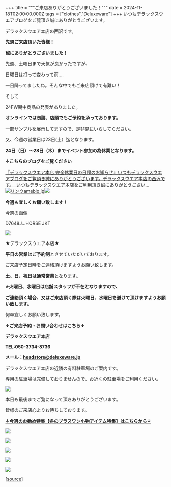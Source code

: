 +++
title = """ご来店ありがとうございました！"""
date = 2024-11-18T02:00:00.000Z
tags = ["clothes","Deluxeware"]
+++
いつもデラックスウエアブログをご覧頂き誠にありがとうございます。

デラックスウエア本店の西沢です。

**先週ご来店頂いた皆様！**

**誠にありがとうございました！**

先週、土曜日まで天気が良かったですが、

日曜日は打って変わって雨....

一日降ってましたね。そんな中でもご来店頂けて有難い！

そして

24FW期中商品の発表がありました。

**オンラインでは勿論、店頭でもご予約を承っております。**

一部サンプルを展示してますので、是非見にいらしてください。

又、今週の営業日は23日(土）迄となります。

**24日（日）～28日（木）までイベント参加の為休業となります。**

**↓こちらのブログをご覧ください**

[『デラックスウエア本店 完全休業日の日程のお知らせ』いつもデラックスウエアブログをご覧頂き誠にありがとうございます。デラックスウエア本店の西沢です。  いつもデラックスウエア本店をご利用頂き誠にありがとうござい…![リンク](https://c.stat100.ameba.jp/ameblo/symbols/v3.20.0/svg/gray/editor_link.svg)ameblo.jp![](https://stat.ameba.jp/user_images/20241114/18/deluxeware/32/74/j/o1170156015509964597.jpg)](https://ameblo.jp/deluxeware/entry-12875012800.html)

**今週も宜しくお願い致します！**

今週の画像

D7648J...HORSE JKT

[![](https://stat.ameba.jp/user_images/20241117/19/deluxeware/02/2e/j/o1168155615511173958.jpg)](https://stat.ameba.jp/user_images/20241117/19/deluxeware/02/2e/j/o1168155615511173958.jpg)

★デラックスウエア本店★

**平日の営業はご予約制**とさせていただいております。

ご来店予定日時をご連絡頂けますようお願い致します。

**土、日、祝日は通常営業**となります。

**※火曜日、水曜日は店舗スタッフが不在となりますので、**

**ご連絡頂く場合、又はご来店頂く際は火曜日、水曜日を避けて頂けますようお願い致します。**

何卒宜しくお願い致します。

**↓ご来店予約・お問い合わせはこちら↓**

**デラックスウエア本店**

**TEL:050-3734-8736**

**メール：headstore@deluxeware.jp**

デラックスウエア本店の近隣の有料駐車場のご案内です。

専用の駐車場は完備しておりませんので、お近くの駐車場をご利用ください。

[![](https://stat.ameba.jp/user_images/20231002/16/deluxeware/6e/11/j/o0800080015345677212.jpg?caw=800)](https://ameblo.jp/deluxeware/image-12823266760-15345677212.html)

本日も最後までご覧になって頂きありがとうございます。

皆様のご来店心よりお待ちしております。

[**↓今週のお勧め特集【冬のプラスワン小物アイテム特集】はこちらから↓**](https://www.deluxeware.net/c/tokusyu2)

[![](https://stat.ameba.jp/user_images/20241113/16/deluxeware/9c/6b/j/o0800080015509560785.jpg?caw=800)](https://www.deluxeware.net/c/tokusyu2)

[![](https://stat.ameba.jp/user_images/20240614/12/deluxeware/fb/b4/j/o0800026015451324172.jpg?caw=800)](https://www.deluxeware.net/c/2024FWreserveall)

[![](https://stat.ameba.jp/user_images/20240315/15/deluxeware/04/7f/j/o0800026015413271803.jpg?caw=800)](https://www.instagram.com/deluxeware/?hl=ja)

[![](https://stat.ameba.jp/user_images/20220415/12/deluxeware/3b/ce/j/o0800026015103175481.jpg?caw=800)](https://www.deluxeware.net/f/headstore)

[![](https://stat.ameba.jp/user_images/20220415/12/deluxeware/d7/c6/j/o0800026015103175487.jpg?caw=800)](https://www.deluxeware.net/)

[[source]](https://ameblo.jp/deluxeware/entry-12875382810.html)
